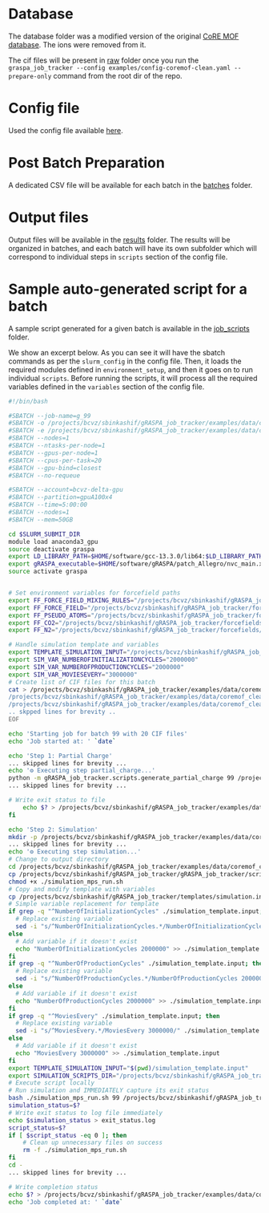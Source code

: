 # Database

The database folder was a modified version of the original [CoRE MOF database](https://pubs.acs.org/doi/10.1021/acs.jced.9b00835). The ions were removed from it.

The cif files will be present in [raw](raw/README.md) folder once you run the `graspa_job_tracker --config examples/config-coremof-clean.yaml --prepare-only` command from the root dir of the repo.

# Config file

Used the config file available [here](../../config-coremof-clean.yaml).

# Post Batch Preparation

A dedicated CSV file will be available for each batch in the [batches](batches) folder. 

# Output files

Output files will be available in the [results](results) folder. The results will be organized in batches, and each batch will have its own subfolder which will correspond to individual steps in `scripts` section of the config file.

# Sample auto-generated script for a batch

A sample script generated for a given batch is available in the [job_scripts](job_scripts) folder. 

We show an excerpt below. As you can see it will have the sbatch commands as per the `slurm_config` in the config file. Then, it loads the required modules defined in `environment_setup`, and then it goes on to run individual `scripts`. Before running the scripts, it will process all the required variables defined in the `variables` section of the config file.

```bash
#!/bin/bash

#SBATCH --job-name=g_99
#SBATCH -o /projects/bcvz/sbinkashif/gRASPA_job_tracker/examples/data/coremof_clean/job_logs/batch_99_%j.out
#SBATCH -e /projects/bcvz/sbinkashif/gRASPA_job_tracker/examples/data/coremof_clean/job_logs/batch_99_%j.err
#SBATCH --nodes=1
#SBATCH --ntasks-per-node=1
#SBATCH --gpus-per-node=1
#SBATCH --cpus-per-task=20
#SBATCH --gpu-bind=closest
#SBATCH --no-requeue

#SBATCH --account=bcvz-delta-gpu
#SBATCH --partition=gpuA100x4
#SBATCH --time=5:00:00
#SBATCH --nodes=1
#SBATCH --mem=50GB

cd $SLURM_SUBMIT_DIR
module load anaconda3_gpu
source deactivate graspa
export LD_LIBRARY_PATH=$HOME/software/gcc-13.3.0/lib64:$LD_LIBRARY_PATH
export gRASPA_executable=$HOME/software/gRASPA/patch_Allegro/nvc_main.x
source activate graspa


# Set environment variables for forcefield paths
export FF_FORCE_FIELD_MIXING_RULES="/projects/bcvz/sbinkashif/gRASPA_job_tracker/forcefields/N2-Forcefield/force_field_mixing_rules.def"
export FF_FORCE_FIELD="/projects/bcvz/sbinkashif/gRASPA_job_tracker/forcefields/N2-Forcefield/force_field.def"
export FF_PSEUDO_ATOMS="/projects/bcvz/sbinkashif/gRASPA_job_tracker/forcefields/N2-Forcefield/pseudo_atoms.def"
export FF_CO2="/projects/bcvz/sbinkashif/gRASPA_job_tracker/forcefields/N2-Forcefield/CO2.def"
export FF_N2="/projects/bcvz/sbinkashif/gRASPA_job_tracker/forcefields/N2-Forcefield/N2.def"

# Handle simulation template and variables
export TEMPLATE_SIMULATION_INPUT="/projects/bcvz/sbinkashif/gRASPA_job_tracker/templates/simulation.input"
export SIM_VAR_NUMBEROFINITIALIZATIONCYCLES="2000000"
export SIM_VAR_NUMBEROFPRODUCTIONCYCLES="2000000"
export SIM_VAR_MOVIESEVERY="3000000"
# Create list of CIF files for this batch
cat > /projects/bcvz/sbinkashif/gRASPA_job_tracker/examples/data/coremof_clean/results/batch_99/cif_file_list.txt << 'EOF'
/projects/bcvz/sbinkashif/gRASPA_job_tracker/examples/data/coremof_clean/raw/EGATEM_clean.cif
/projects/bcvz/sbinkashif/gRASPA_job_tracker/examples/data/coremof_clean/raw/EGATIQ_clean.cif
.. skpped lines for brevity ..
EOF

echo 'Starting job for batch 99 with 20 CIF files'
echo 'Job started at: ' `date`

echo 'Step 1: Partial Charge'
... skipped lines for brevity ...
echo '⚙️ Executing step partial_charge...'
python -m gRASPA_job_tracker.scripts.generate_partial_charge 99 /projects/bcvz/sbinkashif/gRASPA_job_tracker/examples/data/coremof_clean/results/batch_99/cif_file_list.txt /projects/bcvz/sbinkashif/gRASPA_job_tracker/examples/data/coremof_clean/results/batch_99/partial_charge
... skipped lines for brevity ...

# Write exit status to file
    echo $? > /projects/bcvz/sbinkashif/gRASPA_job_tracker/examples/data/coremof_clean/results/batch_99/partial_charge/exit_status.log
fi

echo 'Step 2: Simulation'
mkdir -p /projects/bcvz/sbinkashif/gRASPA_job_tracker/examples/data/coremof_clean/results/batch_99/simulation
... skipped lines for brevity ...
echo '⚙️ Executing step simulation...'
# Change to output directory
cd /projects/bcvz/sbinkashif/gRASPA_job_tracker/examples/data/coremof_clean/results/batch_99/simulation
cp /projects/bcvz/sbinkashif/gRASPA_job_tracker/gRASPA_job_tracker/scripts/mps_run.sh ./simulation_mps_run.sh
chmod +x ./simulation_mps_run.sh
# Copy and modify template with variables
cp /projects/bcvz/sbinkashif/gRASPA_job_tracker/templates/simulation.input ./simulation_template.input
# Simple variable replacement for template
if grep -q "^NumberOfInitializationCycles" ./simulation_template.input; then
  # Replace existing variable
  sed -i "s/^NumberOfInitializationCycles.*/NumberOfInitializationCycles 2000000/" ./simulation_template.input
else
  # Add variable if it doesn't exist
  echo "NumberOfInitializationCycles 2000000" >> ./simulation_template.input
fi
if grep -q "^NumberOfProductionCycles" ./simulation_template.input; then
  # Replace existing variable
  sed -i "s/^NumberOfProductionCycles.*/NumberOfProductionCycles 2000000/" ./simulation_template.input
else
  # Add variable if it doesn't exist
  echo "NumberOfProductionCycles 2000000" >> ./simulation_template.input
fi
if grep -q "^MoviesEvery" ./simulation_template.input; then
  # Replace existing variable
  sed -i "s/^MoviesEvery.*/MoviesEvery 3000000/" ./simulation_template.input
else
  # Add variable if it doesn't exist
  echo "MoviesEvery 3000000" >> ./simulation_template.input
fi
export TEMPLATE_SIMULATION_INPUT="$(pwd)/simulation_template.input"
export SIMULATION_SCRIPTS_DIR="/projects/bcvz/sbinkashif/gRASPA_job_tracker/gRASPA_job_tracker/scripts"
# Execute script locally
# Run simulation and IMMEDIATELY capture its exit status
bash ./simulation_mps_run.sh 99 /projects/bcvz/sbinkashif/gRASPA_job_tracker/examples/data/coremof_clean/results/batch_99/partial_charge /projects/bcvz/sbinkashif/gRASPA_job_tracker/examples/data/coremof_clean/results/batch_99/simulation $TEMPLATE_SIMULATION_INPUT
simulation_status=$?
# Write exit status to log file immediately
echo $simulation_status > exit_status.log
script_status=$?
if [ $script_status -eq 0 ]; then
    # Clean up unnecessary files on success
    rm -f ./simulation_mps_run.sh
fi
cd -
... skipped lines for brevity ...

# Write completion status
echo $? > /projects/bcvz/sbinkashif/gRASPA_job_tracker/examples/data/coremof_clean/results/batch_99/exit_status.log
echo 'Job completed at: ' `date`
